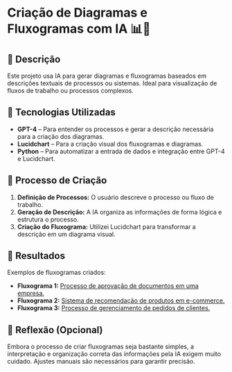 # Criação de Diagramas e Fluxogramas com IA 📊🔄

## 📒 Descrição
Este projeto usa IA para gerar diagramas e fluxogramas baseados em descrições textuais de processos ou sistemas. Ideal para visualização de fluxos de trabalho ou processos complexos.

## 🤖 Tecnologias Utilizadas
- **GPT-4** – Para entender os processos e gerar a descrição necessária para a criação dos diagramas.
- **Lucidchart** – Para a criação visual dos fluxogramas e diagramas.
- **Python** – Para automatizar a entrada de dados e integração entre GPT-4 e Lucidchart.

## 🧐 Processo de Criação
1. **Definição de Processos:** O usuário descreve o processo ou fluxo de trabalho.
2. **Geração de Descrição:** A IA organiza as informações de forma lógica e estrutura o processo.
3. **Criação do Fluxograma:** Utilizei Lucidchart para transformar a descrição em um diagrama visual.

## 🚀 Resultados
Exemplos de fluxogramas criados:
- **Fluxograma 1:** [Processo de aprovação de documentos em uma empresa.](https://lucid.app/lucidchart/9b288e7e-0689-472b-8a25-782076a791b4/edit?viewport_loc=282%2C-1222%2C3328%2C1562%2C0_0&invitationId=inv_f49dd2ad-455e-49d6-99b6-832b1306fb99)
- **Fluxograma 2:** [Sistema de recomendação de produtos em e-commerce.](https://lucid.app/lucidchart/33e19c1f-2c19-4d99-b107-f4ff9d7932b0/edit?view_items=ooapsDs.CaW8%2CooapkuvMCl_k%2CooapFPZlupP-%2CooapIdeD3tD.%2CooapKdslwbyd%2CooapBL7SrojL%2CooaptO55sY1q%2CooapK8829cQc%2Cooapeqnh8vIa%2CooapfaF4AMpH%2Cooap8ii1i4GM%2Cooapj6QcNKQ8%2CooaprJS9CXLU%2Cooapg2SogMX_%2Cooapm~kRpmXO%2Cooap9z3qkudl%2Cooapgylv3jAW%2CooaphONUpdc7%2Cooap_S-kNyee%2Cooapk7R8-NHg%2CooapZHH8kb3C%2Cooap1dECgROe%2Cooap77MpmUxj%2CooapedUDz5qt%2CooapnZRodD1i%2CooapEU1BU587%2CooapuHYjKPSg%2CooapnuXUsO2P%2CooapczjKBB6V%2CooapU6Nf8QsA%2CooapiwJ992Z1%2CooaptRWolk2A%2CooapNXVW5QTt&invitationId=inv_03dd533f-a7f8-4e11-9be9-01cd83118f79)
- **Fluxograma 3:** [Processo de gerenciamento de pedidos de clientes.](https://lucid.app/lucidchart/635a336e-9016-4ef2-80bb-4a0de7acb2fd/edit?viewport_loc=-988%2C-396%2C3752%2C1919%2C0_0&invitationId=inv_e94713bb-848c-48b7-a87f-8f66169e6ff1)

## 💭 Reflexão (Opcional)
Embora o processo de criar fluxogramas seja bastante simples, a interpretação e organização correta das informações pela IA exigem muito cuidado. Ajustes manuais são necessários para garantir precisão.